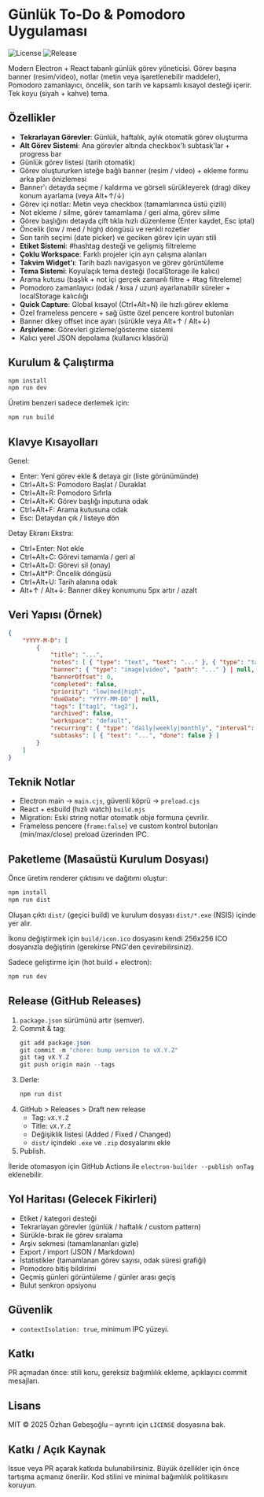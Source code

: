 # Günlük To-Do & Pomodoro Uygulaması

![License](https://img.shields.io/badge/license-MIT-b97723.svg) ![Release](https://img.shields.io/github/v/release/ozhangebesoglu/to-do-electron)

Modern Electron + React tabanlı günlük görev yöneticisi. Görev başına banner (resim/video), notlar (metin veya işaretlenebilir maddeler), Pomodoro zamanlayıcı, öncelik, son tarih ve kapsamlı kısayol desteği içerir. Tek koyu (siyah + kahve) tema.

## Özellikler
- **Tekrarlayan Görevler**: Günlük, haftalık, aylık otomatik görev oluşturma
- **Alt Görev Sistemi**: Ana görevler altında checkbox'lı subtask'lar + progress bar
- Günlük görev listesi (tarih otomatik)
- Görev oluştururken isteğe bağlı banner (resim / video) + ekleme formu arka plan önizlemesi
- Banner'ı detayda seçme / kaldırma ve görseli sürükleyerek (drag) dikey konum ayarlama (veya Alt+↑/↓)
- Görev içi notlar: Metin veya checkbox (tamamlanınca üstü çizili)
- Not ekleme / silme, görev tamamlama / geri alma, görev silme
- Görev başlığını detayda çift tıkla hızlı düzenleme (Enter kaydet, Esc iptal)
- Öncelik (low / med / high) döngüsü ve renkli rozetler
- Son tarih seçimi (date picker) ve geciken görev için uyarı stili
- **Etiket Sistemi**: #hashtag desteği ve gelişmiş filtreleme
- **Çoklu Workspace**: Farklı projeler için ayrı çalışma alanları
- **Takvim Widget'ı**: Tarih bazlı navigasyon ve görev görüntüleme
- **Tema Sistemi**: Koyu/açık tema desteği (localStorage ile kalıcı)
- Arama kutusu (başlık + not içi gerçek zamanlı filtre + #tag filtreleme)
- Pomodoro zamanlayıcı (odak / kısa / uzun) ayarlanabilir süreler + localStorage kalıcılığı
- **Quick Capture**: Global kısayol (Ctrl+Alt+N) ile hızlı görev ekleme
- Özel frameless pencere + sağ üstte özel pencere kontrol butonları
- Banner dikey offset ince ayarı (sürükle veya Alt+↑ / Alt+↓)
- **Arşivleme**: Görevleri gizleme/gösterme sistemi
- Kalıcı yerel JSON depolama (kullanıcı klasörü)

## Kurulum & Çalıştırma
```powershell
npm install
npm run dev
```
Üretim benzeri sadece derlemek için:
```powershell
npm run build
```

## Klavye Kısayolları
Genel:
- Enter: Yeni görev ekle & detaya gir (liste görünümünde)
- Ctrl+Alt+S: Pomodoro Başlat / Duraklat
- Ctrl+Alt+R: Pomodoro Sıfırla
- Ctrl+Alt+K: Görev başlığı inputuna odak
- Ctrl+Alt+F: Arama kutusuna odak
- Esc: Detaydan çık / listeye dön

Detay Ekranı Ekstra:
- Ctrl+Enter: Not ekle
- Ctrl+Alt+C: Görevi tamamla / geri al
- Ctrl+Alt+D: Görevi sil (onay)
- Ctrl+Alt*P: Öncelik döngüsü
- Ctrl+Alt+U: Tarih alanına odak
- Alt+↑ / Alt+↓: Banner dikey konumunu 5px artır / azalt

## Veri Yapısı (Örnek)
```json
{
	"YYYY-M-D": [
		{
			"title": "...",
			"notes": [ { "type": "text", "text": "..." }, { "type": "task", "text": "...", "done": false } ],
			"banner": { "type": "image|video", "path": "..." } | null,
			"bannerOffset": 0,
			"completed": false,
			"priority": "low|med|high",
			"dueDate": "YYYY-MM-DD" | null,
			"tags": ["tag1", "tag2"],
			"archived": false,
			"workspace": "default",
			"recurring": { "type": "daily|weekly|monthly", "interval": 1, "enabled": true } | null,
			"subtasks": [ { "text": "...", "done": false } ]
		}
	]
}
```

## Teknik Notlar
- Electron main → `main.cjs`, güvenli köprü → `preload.cjs`
- React + esbuild (hızlı watch) `build.mjs`
- Migration: Eski string notlar otomatik obje formuna çevrilir.
- Frameless pencere (`frame:false`) ve custom kontrol butonları (min/max/close) preload üzerinden IPC.

## Paketleme (Masaüstü Kurulum Dosyası)

Önce üretim renderer çıktısını ve dağıtımı oluştur:
```powershell
npm install
npm run dist
```
Oluşan çıktı `dist/` (geçici build) ve kurulum dosyası `dist/*.exe` (NSIS) içinde yer alır.

İkonu değiştirmek için `build/icon.ico` dosyasını kendi 256x256 ICO dosyanızla değiştirin (gerekirse PNG'den çevirebilirsiniz).

Sadece geliştirme için (hot build + electron):
```powershell
npm run dev
```

## Release (GitHub Releases)

1. `package.json` sürümünü artır (semver).
2. Commit & tag:
	```powershell
	git add package.json
	git commit -m "chore: bump version to vX.Y.Z"
	git tag vX.Y.Z
	git push origin main --tags
	```
3. Derle:
	```powershell
	npm run dist
	```
4. GitHub > Releases > Draft new release
	- Tag: `vX.Y.Z`
	- Title: `vX.Y.Z`
	- Değişiklik listesi (Added / Fixed / Changed)
	- `dist/` içindeki `.exe` ve `.zip` dosyalarını ekle
5. Publish.

İleride otomasyon için GitHub Actions ile `electron-builder --publish onTag` eklenebilir.

## Yol Haritası (Gelecek Fikirleri)
- Etiket / kategori desteği
- Tekrarlayan görevler (günlük / haftalık / custom pattern)
- Sürükle-bırak ile görev sıralama
- Arşiv sekmesi (tamamlananları gizle)
- Export / import (JSON / Markdown)
- İstatistikler (tamamlanan görev sayısı, odak süresi grafiği)
- Pomodoro bitiş bildirimi
- Geçmiş günleri görüntüleme / günler arası geçiş
- Bulut senkron opsiyonu

## Güvenlik
- `contextIsolation: true`, minimum IPC yüzeyi.

## Katkı
PR açmadan önce: stili koru, gereksiz bağımlılık ekleme, açıklayıcı commit mesajları.

## Lisans
MIT © 2025 Özhan Gebeşoğlu – ayrıntı için `LICENSE` dosyasına bak.

## Katkı / Açık Kaynak
Issue veya PR açarak katkıda bulunabilirsiniz. Büyük özellikler için önce tartışma açmanız önerilir. Kod stilini ve minimal bağımlılık politikasını koruyun.
